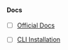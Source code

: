 
#### Docs

- [ ] [Official Docs](https://ionicframework.com/docs)

- [ ] [CLI Installation](https://ionicframework.com/docs/intro/cli)
